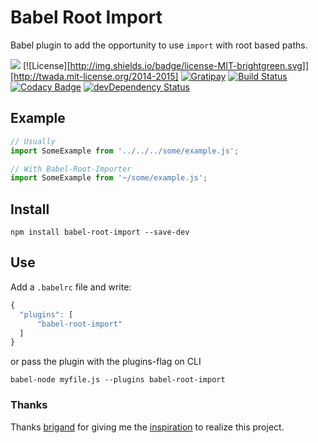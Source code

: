 # Babel Root Import
Babel plugin to add the opportunity to use `import` with root based paths.

![](https://img.shields.io/badge/unicorn-approved-blue.svg)
[![License][http://img.shields.io/badge/license-MIT-brightgreen.svg]][http://twada.mit-license.org/2014-2015]
[![Gratipay](http://img.shields.io/gratipay/michaelzoidl.svg)](https://gratipay.com/michaelzoidl/)
[![Build Status](https://travis-ci.org/michaelzoidl/babel-root-import.svg?branch=master)](https://travis-ci.org/michaelzoidl/babel-root-import)
[![Codacy Badge](https://img.shields.io/codacy/98f77bcc84964e67a2754e563b962d27.svg)](https://www.codacy.com/app/me_1438/both-io)
[![devDependency Status](https://david-dm.org/michaelzoidl/babel-root-import/dev-status.svg)](https://david-dm.org/michaelzoidl/babel-root-import#info=devDependencies)

## Example
```javascript
// Usually
import SomeExample from '../../../some/example.js';

// With Babel-Root-Importer
import SomeExample from '~/some/example.js';
```

## Install
```
npm install babel-root-import --save-dev
```

## Use
Add a `.babelrc` file and write:
```javascript
{
  "plugins": [
      "babel-root-import"
  ]
}
```
or pass the plugin with the plugins-flag on CLI
```
babel-node myfile.js --plugins babel-root-import
```

### Thanks
Thanks [brigand](https://github.com/brigand) for giving me the [inspiration](http://stackoverflow.com/a/31069137/1624739) to realize this project.
